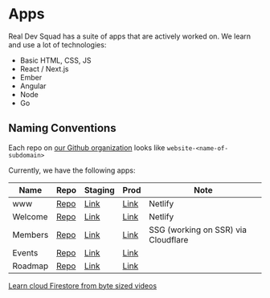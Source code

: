 # Apps

Real Dev Squad has a suite of apps that are actively worked on. We learn and use a lot of technologies:
- Basic HTML, CSS, JS
- React / Next.js
- Ember
- Angular
- Node
- Go

## Naming Conventions

Each repo on [our Github organization](https://github.com/Real-Dev-Squad) looks like `website-<name-of-subdomain>`

Currently, we have the following apps:

| Name | Repo | Staging | Prod | Note |
| -----------|------------|----------|------------|------------|
| www | [Repo]() | [Link](https://www.realdevsquad.com/) | [Link](https://www.realdevsquad.com/) | Netlify |
| Welcome | [Repo]() | [Link](https://welcome.realdevsquad.com/) | [Link](https://welcome.realdevsquad.com/) | Netlify |
| Members | [Repo]() | [Link](https://staging-members-rds.herokuapp.com/) | [Link](https://members.realdevsquad.com/) | SSG (working on SSR) via Cloudflare |
| Events |  [Repo]() | [Link]() | [Link]() | |
| Roadmap| [Repo]() | [Link]() | [Link]() | |

[Learn cloud Firestore from byte sized videos](https://youtube.com/playlist?list=PLl-K7zZEsYLluG5MCVEzXAQ7ACZBCuZgZ)

